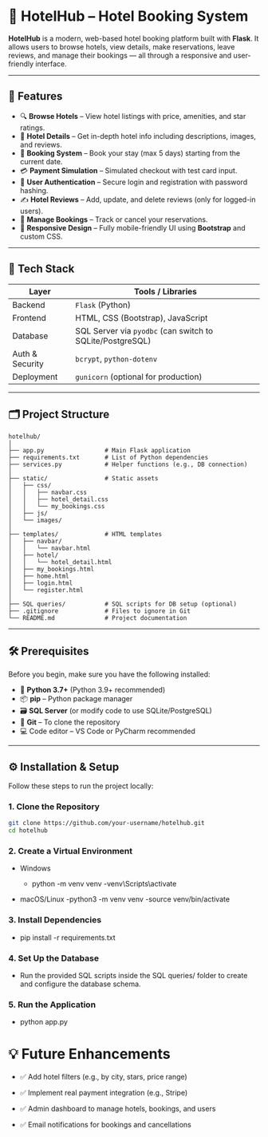 # 🏨 HotelHub – Hotel Booking System


**HotelHub** is a modern, web-based hotel booking platform built with **Flask**. It allows users to browse hotels, view details, make reservations, leave reviews, and manage their bookings — all through a responsive and user-friendly interface.

---

## 🚀 Features

- 🔍 **Browse Hotels** – View hotel listings with price, amenities, and star ratings.  
- 🏨 **Hotel Details** – Get in-depth hotel info including descriptions, images, and reviews.  
- 📅 **Booking System** – Book your stay (max 5 days) starting from the current date.  
- 💳 **Payment Simulation** – Simulated checkout with test card input.  
- 🔐 **User Authentication** – Secure login and registration with password hashing.  
- ✍️ **Hotel Reviews** – Add, update, and delete reviews (only for logged-in users).  
- 📂 **Manage Bookings** – Track or cancel your reservations.  
- 📱 **Responsive Design** – Fully mobile-friendly UI using **Bootstrap** and custom CSS.

---

## 🧰 Tech Stack

| Layer         | Tools / Libraries                     |
|---------------|----------------------------------------|
| Backend       | `Flask` (Python)                       |
| Frontend      | HTML, CSS (Bootstrap), JavaScript      |
| Database      | SQL Server via `pyodbc` (can switch to SQLite/PostgreSQL) |
| Auth & Security | `bcrypt`, `python-dotenv`            |
| Deployment    | `gunicorn` (optional for production)   |

---

## 🗂 Project Structure
```
hotelhub/
│
├── app.py                 # Main Flask application
├── requirements.txt       # List of Python dependencies
├── services.py            # Helper functions (e.g., DB connection)
│
├── static/                # Static assets
│   ├── css/
│   │   ├── navbar.css
│   │   ├── hotel_detail.css
│   │   └── my_bookings.css
│   ├── js/
│   └── images/
│
├── templates/             # HTML templates
│   ├── navbar/
│   │   └── navbar.html
│   ├── hotel/
│   │   └── hotel_detail.html
│   ├── my_bookings.html
│   ├── home.html
│   ├── login.html
│   └── register.html
│
├── SQL queries/           # SQL scripts for DB setup (optional)
├── .gitignore             # Files to ignore in Git
└── README.md              # Project documentation

```

---

## 🛠 Prerequisites

Before you begin, make sure you have the following installed:

- 🐍 **Python 3.7+** (Python 3.9+ recommended)
- 📦 **pip** – Python package manager
- 🗃 **SQL Server** (or modify code to use SQLite/PostgreSQL)
- 🧪 **Git** – To clone the repository
- 💻 Code editor – VS Code or PyCharm recommended

---

## ⚙️ Installation & Setup

Follow these steps to run the project locally:

### 1. Clone the Repository

```bash
git clone https://github.com/your-username/hotelhub.git
cd hotelhub
```
### 2. Create a Virtual Environment

   - Windows
     - python -m venv venv
      -venv\Scripts\activate

  -  macOS/Linux
      -python3 -m venv venv
      -source venv/bin/activate

### 3. Install Dependencies
- pip install -r requirements.txt

### 4. Set Up the Database
- Run the provided SQL scripts inside the SQL queries/ folder to create and configure the database schema.

### 5. Run the Application
- python app.py

# 💡 Future Enhancements
- ✅ Add hotel filters (e.g., by city, stars, price range)

- ✅ Implement real payment integration (e.g., Stripe)

- ✅ Admin dashboard to manage hotels, bookings, and users

- ✅ Email notifications for bookings and cancellations



